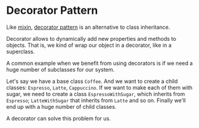 # Decorator Pattern

Like [mixin](../mixins/index.md), [decorator pattern](https://monsterlessons.com/project/lessons/decorator-pattern-v-javascript) is an alternative to class inheritance.

Decorator allows to dynamically add new properties and methods to objects. That is, we kind of wrap our object in a decorator, like in a superclass.

A common example when we benefit from using decorators is if we need a huge number of subclasses for our system.

Let's say we have a base class `Coffee`. And we want to create a child classes: `Espresso`, `Latte`, `Cappuccino`. If we want to make each of them with sugar, we need to create a class `EspressoWithSugar`, which inherits from `Espresso`; `LatteWithSugar` that inherits from `Latte` and so on. Finally we'll end up with a huge number of child classes.

A decorator can solve this problem for us.
